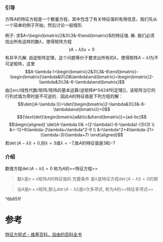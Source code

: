 

### 引导
方阵$A$的特征方程是一个数量方程，其中包含了有关特征值的有用信息，我们先从一个简单的例子开始，然后讨论一般情形.

例子:
求$A=\begin{bmatrix}2&3\\3&-6\end{bmatrix}$的特征值. 
解.
我们必须找出所有这样的数$λ$，使得矩阵方程$$(A-\lambda I)x=0$$有非平凡解.
由逆矩阵定理，这个问题等价于要求出所有的$λ$，使得矩阵$A-\lambda I$为不可逆矩阵，这里$$A-\lambda I=\begin{bmatrix}2&3\\3&-6\end{bmatrix}-\begin{bmatrix}\lambda&0\\0&\lambda\end{bmatrix}=\begin{bmatrix}2-\lambda&3\\3&-6-\lambda\end{bmatrix}$$
由[[src/线性代数/矩阵/矩阵的基本运算/逆矩阵#^0424f9|定理]]，该矩阵当它的行列式值为零时是不可逆的．因此$A$的特征值是下列方程的解：$$\det{(A-\lambda I)}=\det{\begin{bmatrix}2-\lambda&3\\3&-6-\lambda\end{bmatrix}}=0$$
$${\text{det}\begin{bmatrix}a&b\\c&d\end{bmatrix}}={ad-bc}$$
$$\begin{aligned}
\det(A-\lambda I)& =(2-\lambda)(-6-\lambda)-(3)(3)  \\
&=-12+6\lambda-2\lambda+\lambda^2-9 \\
&=\lambda^2+4\lambda-21=(\lambda-3)(\lambda+7)
\end{aligned}$$
若$\det(A-\lambda I)=0$,则$\lambda=3$或$\lambda=-7$,故$A$的特征值是$3$和$-7$

### 介绍
数值方程$\det(A-\lambda I)=0$ 称为$A$的==特征方程==

> 数$λ$是$n\times n$矩阵$A$的特征值的 充要条件 是$λ$是特征方程$\det(A-\lambda I)=0$的根

> 设$A$是$n\times n$矩阵,那么$\det(A-\lambda I)$是$n$次多项式, 称为$A$的==特征多项式==

^6b651f


# 参考
[特征方程式 - 维基百科，自由的百科全书](https://zh.wikipedia.org/zh-hans/%E7%89%B9%E5%BE%B5%E6%96%B9%E7%A8%8B%E5%BC%8F)
